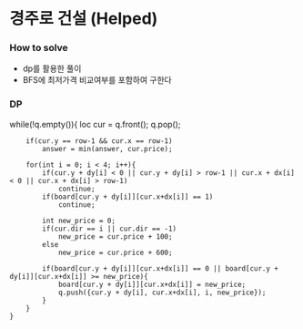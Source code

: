 # 경주로 건설 (Helped)
### How to solve
- dp를 활용한 풀이
- BFS에 최저가격 비교여부를 포함하여 구한다

### DP
  while(!q.empty()){
        loc cur = q.front();
        q.pop();
        
        if(cur.y == row-1 && cur.x == row-1)
            answer = min(answer, cur.price);
        
        for(int i = 0; i < 4; i++){
            if(cur.y + dy[i] < 0 || cur.y + dy[i] > row-1 || cur.x + dx[i] < 0 || cur.x + dx[i] > row-1)
                continue;
            if(board[cur.y + dy[i]][cur.x+dx[i]] == 1)
                continue;
            
            int new_price = 0;
            if(cur.dir == i || cur.dir == -1)
                new_price = cur.price + 100;
            else
                new_price = cur.price + 600;
            
            if(board[cur.y + dy[i]][cur.x+dx[i]] == 0 || board[cur.y + dy[i]][cur.x+dx[i]] >= new_price){
                board[cur.y + dy[i]][cur.x+dx[i]] = new_price;
                q.push({cur.y + dy[i], cur.x+dx[i], i, new_price});
            }
        }
    }
